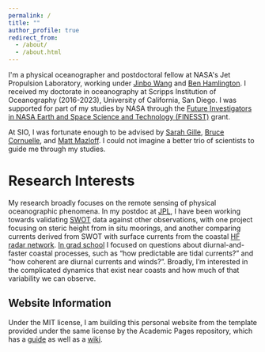 ```yaml
---
permalink: /
title: ""
author_profile: true
redirect_from: 
  - /about/
  - /about.html
---
```


<!-- Website under development as of May 2025 -->

I'm a physical oceanographer and postdoctoral fellow at NASA's Jet Propulsion Laboratory, working under [Jinbo Wang](https://science.jpl.nasa.gov/people/jwang2) and [Ben Hamlington](https://science.jpl.nasa.gov/people/bhamling/). I received my doctorate in oceanography at Scripps Institution of Oceanography (2016-2023),
University of California, San Diego.
I was supported for part of my studies by NASA through the [Future Investigators in NASA Earth and Space Science and Technology (FINESST)](https://nspires.nasaprs.com/external/solicitations/summary.do?solId=%7B913A7DEE-2747-6539-130C-0AB1E2322F42%7D&path=future&method=init) grant.

At SIO, I was fortunate enough to be advised by [Sarah Gille](http://pordlabs.ucsd.edu/sgille/), [Bruce Cornuelle](http://scrippsscholars.ucsd.edu/bcornuelle), and [Matt Mazloff](http://scrippsscholars.ucsd.edu/mmazloff/). I could not imagine a better trio of scientists to guide me through my studies.

Research Interests
======
My research broadly focuses on the remote sensing of physical oceanographic phenomena. In my postdoc at [JPL](https://www.jpl.nasa.gov/), I have been working towards validating [SWOT](https://swot.jpl.nasa.gov/) data against other observations, with one project focusing on steric height from in situ moorings, and another comparing currents derived from SWOT with surface currents from the coastal [HF radar network](https://cordc.ucsd.edu/projects/hfrnet/). [In grad school](https://escholarship.org/uc/item/3q94p7xw) I focused on questions about diurnal-and-faster coastal processes, such as “how predictable are tidal currents?” and “how coherent are diurnal currents and winds?”. Broadly, I’m interested in the complicated dynamics that exist near coasts and how much of that variability we can observe.




Website Information
------
Under the MIT license, I am building this personal website from the template provided under the same license by the Academic Pages repository, which has a [guide](https://academicpages.github.io/markdown/) as well as a [wiki](https://github.com/academicpages/academicpages.github.io/wiki).
